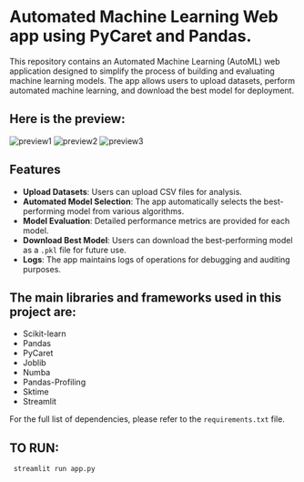 # Automated Machine Learning Web app using PyCaret and Pandas.

This repository contains an Automated Machine Learning (AutoML) web application designed to simplify the process of building and evaluating machine learning models. 
The app allows users to upload datasets, perform automated machine learning, and download the best model for deployment.

## Here is the preview:
![preview1](https://github.com/user-attachments/assets/f6f2f52b-c622-4282-bfa9-1fe852b6b0bc)
![preview2](https://github.com/user-attachments/assets/09403496-3e1e-4392-b771-454ef7abcbd7)
![preview3](https://github.com/user-attachments/assets/57ac0744-6d91-4309-970b-2e9c8086f5c0)





## Features

- **Upload Datasets**: Users can upload CSV files for analysis.
- **Automated Model Selection**: The app automatically selects the best-performing model from various algorithms.
- **Model Evaluation**: Detailed performance metrics are provided for each model.
- **Download Best Model**: Users can download the best-performing model as a `.pkl` file for future use.
- **Logs**: The app maintains logs of operations for debugging and auditing purposes.

## The main libraries and frameworks used in this project are:
  
- Scikit-learn
- Pandas
- PyCaret
- Joblib
- Numba
- Pandas-Profiling
- Sktime
- Streamlit

For the full list of dependencies, please refer to the `requirements.txt` file.

## TO RUN: 
` streamlit run app.py`

